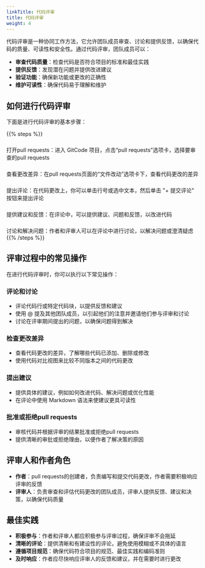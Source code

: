 ```yaml
---
linkTitle: 代码评审
title: 代码评审
weight: 4
---
```


代码评审是一种协同工作方法，它允许团队成员审查、讨论和提供反馈，以确保代码的质量、可读性和安全性。通过代码评审，团队成员可以：

- **审查代码质量**：检查代码是否符合项目的标准和最佳实践
- **提供反馈**：发现潜在问题并提供改进建议
- **验证功能**：确保新功能或更改的正确性
- **维护可读性**：确保代码易于理解和维护

## 如何进行代码评审

下面是进行代码评审的基本步骤：

{{% steps %}}

### 
打开pull requests：进入 GitCode 项目，点击“pull requests”选项卡，选择要审查的pull requests

### 
查看更改差异：在pull requests页面的“文件改动”选项卡下，查看代码更改的差异

### 
提出评论：在代码更改上，你可以单击行号或选中文本，然后单击 "+ 提交评论" 按钮来提出评论

### 
提供建议和反馈：在评论中，可以提供建议、问题和反馈，以改进代码

### 
讨论和解决问题：作者和评审人可以在评论中进行讨论，以解决问题或澄清疑虑
{{% /steps %}}


## 评审过程中的常见操作

在进行代码评审时，你可以执行以下常见操作：

### 评论和讨论

- 评论代码行或特定代码块，以提供反馈和建议
- 使用 @ 提及其他团队成员，以引起他们的注意并邀请他们参与评审和讨论
- 讨论在评审期间提出的问题，以确保问题得到解决

### 检查更改差异

- 查看代码更改的差异，了解哪些代码已添加、删除或修改
- 使用代码对比视图来比较不同版本之间的代码更改

### 提出建议

- 提供具体的建议，例如如何改进代码、解决问题或优化性能
- 在评论中使用 Markdown 语法来使建议更具可读性

### 批准或拒绝pull requests

- 审核代码并根据评审的结果批准或拒绝pull requests
- 提供清晰的审批或拒绝理由，以便作者了解决策的原因

## 评审人和作者角色

- **作者**：pull requests的创建者，负责编写和提交代码更改，作者需要积极响应评审的反馈
- **评审人**：负责审查和评估代码更改的团队成员，评审人提供反馈、建议和决策，以确保代码质量

## 最佳实践

- **积极参与**：作者和评审人都应积极参与评审过程，确保评审不会拖延
- **清晰的评论**：提供清晰和有建设性的评论，避免使用模糊或不具体的语言
- **遵循项目规范**：确保代码符合项目的规范、最佳实践和编码准则
- **及时响应**：作者应尽快响应评审人的反馈和建议，并在需要时进行更改
